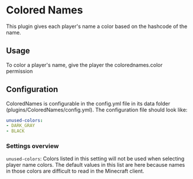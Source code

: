 # Colored Names #
This plugin gives each player's name a color based on the hashcode of the name.

## Usage ##
To color a player's name, give the player the colorednames.color permission

## Configuration ##
ColoredNames is configurable in the config.yml file in its data folder (plugins/ColoredNames/config.yml). The configuration file should look like:
```yaml
unused-colors:
- DARK_GRAY
- BLACK
```

### Settings overview ###
```unused-colors```: Colors listed in this setting will not be used when selecting player name colors. The default values in this list are here because names in those colors are difficult to read in the Minecraft client.

